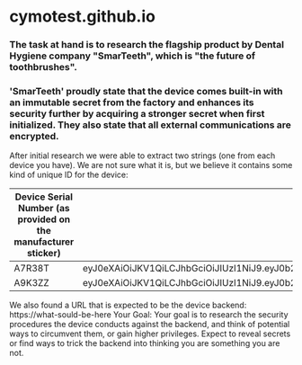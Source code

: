 # cymotest.github.io

### The task at hand is to research the flagship product by Dental Hygiene company "SmarTeeth", which is "the future of toothbrushes".
### 'SmarTeeth' proudly state that the device comes built-in with an immutable secret from the factory and enhances its security further by acquiring a stronger secret when first initialized. They also state that all external communications are encrypted.

After initial research we were able to extract two strings (one from each device you have). We are not sure what it is, but we believe it contains some kind of unique ID for the device:

Device Serial Number (as provided on the manufacturer sticker) | Acquired secret
--- | ---
A7R38T | eyJ0eXAiOiJKV1QiLCJhbGciOiJIUzI1NiJ9.eyJ0b290YnJ1c2hfaWQiOiJTbWFyVGVldGgtUHJvLUE3UjM4VCJ9
A9K3ZZ | eyJ0eXAiOiJKV1QiLCJhbGciOiJIUzI1NiJ9.eyJ0b290YnJ1c2hfaWQiOiJTbWFyVGVldGgtUHJvLUE5SzNaWiJ9.VerC8eIpKidetYKthGNOmsHMYcpRjVqhS_IZOs_xTO4

We also found a URL that is expected to be the device backend: https://what-sould-be-here
Your Goal:
Your goal is to research the security procedures the device conducts against the backend, and think of potential ways to circumvent them, or gain higher privileges.
Expect to reveal secrets or find ways to trick the backend into thinking you are something you are not.
